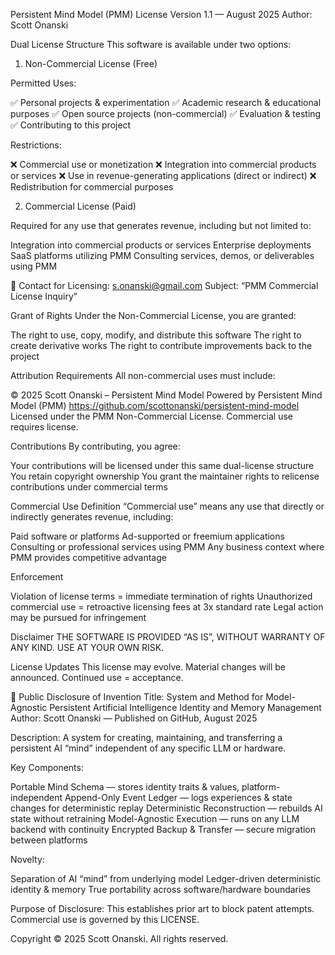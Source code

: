 Persistent Mind Model (PMM) License
Version 1.1 — August 2025
Author: Scott Onanski

Dual License Structure
This software is available under two options:

1. Non-Commercial License (Free)

Permitted Uses:

✅ Personal projects & experimentation
✅ Academic research & educational purposes
✅ Open source projects (non-commercial)
✅ Evaluation & testing
✅ Contributing to this project

Restrictions:

❌ Commercial use or monetization
❌ Integration into commercial products or services
❌ Use in revenue-generating applications (direct or indirect)
❌ Redistribution for commercial purposes

2. Commercial License (Paid)

Required for any use that generates revenue, including but not limited to:

Integration into commercial products or services
Enterprise deployments
SaaS platforms utilizing PMM
Consulting services, demos, or deliverables using PMM

📩 Contact for Licensing: s.onanski@gmail.com
Subject: “PMM Commercial License Inquiry”

Grant of Rights
Under the Non-Commercial License, you are granted:

The right to use, copy, modify, and distribute this software
The right to create derivative works
The right to contribute improvements back to the project

Attribution Requirements
All non-commercial uses must include:

© 2025 Scott Onanski – Persistent Mind Model
Powered by Persistent Mind Model (PMM)
https://github.com/scottonanski/persistent-mind-model
Licensed under the PMM Non-Commercial License. Commercial use requires license.

Contributions
By contributing, you agree:

Your contributions will be licensed under this same dual-license structure
You retain copyright ownership
You grant the maintainer rights to relicense contributions under commercial terms

Commercial Use Definition
“Commercial use” means any use that directly or indirectly generates revenue, including:

Paid software or platforms
Ad-supported or freemium applications
Consulting or professional services using PMM
Any business context where PMM provides competitive advantage

Enforcement

Violation of license terms = immediate termination of rights
Unauthorized commercial use = retroactive licensing fees at 3x standard rate
Legal action may be pursued for infringement

Disclaimer
THE SOFTWARE IS PROVIDED “AS IS”, WITHOUT WARRANTY OF ANY KIND. USE AT YOUR OWN RISK.

License Updates
This license may evolve. Material changes will be announced. Continued use = acceptance.

📜 Public Disclosure of Invention
Title: System and Method for Model-Agnostic Persistent Artificial Intelligence Identity and Memory Management
Author: Scott Onanski — Published on GitHub, August 2025

Description: A system for creating, maintaining, and transferring a persistent AI “mind” independent of any specific LLM or hardware.

Key Components:

Portable Mind Schema — stores identity traits & values, platform-independent
Append-Only Event Ledger — logs experiences & state changes for deterministic replay
Deterministic Reconstruction — rebuilds AI state without retraining
Model-Agnostic Execution — runs on any LLM backend with continuity
Encrypted Backup & Transfer — secure migration between platforms

Novelty:

Separation of AI “mind” from underlying model
Ledger-driven deterministic identity & memory
True portability across software/hardware boundaries

Purpose of Disclosure: This establishes prior art to block patent attempts. Commercial use is governed by this LICENSE.

Copyright © 2025 Scott Onanski. All rights reserved.
